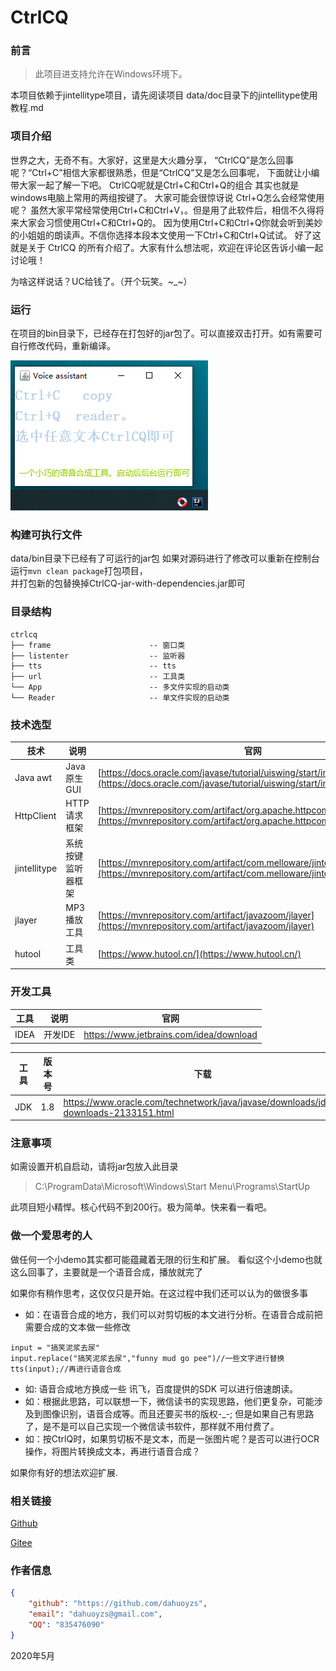 # CtrlCQ



### 前言
> 此项目进支持允许在Windows环境下。

本项目依赖于jintellitype项目，请先阅读项目 data/doc目录下的jintellitype使用教程.md




### 项目介绍

世界之大，无奇不有。大家好，这里是大火趣分享，
“CtrlCQ”是怎么回事呢？“Ctrl+C”相信大家都很熟悉，但是“CtrlCQ”又是怎么回事呢，
下面就让小编带大家一起了解一下吧。
CtrlCQ呢就是Ctrl+C和Ctrl+Q的组合 其实也就是 windows电脑上常用的两组按键了。
大家可能会很惊讶说 Ctrl+Q怎么会经常使用呢？
虽然大家平常经常使用Ctrl+C和Ctrl+V，。但是用了此软件后，相信不久得将来大家会习惯使用Ctrl+C和Ctrl+Q的。
因为使用Ctrl+C和Ctrl+Q你就会听到美妙的小姐姐的朗读声。不信你选择本段本文使用一下Ctrl+C和Ctrl+Q试试。
好了这就是关于 CtrlCQ  的所有介绍了。大家有什么想法呢，欢迎在评论区告诉小编一起讨论哦！

为啥这样说话？UC给钱了。（开个玩笑。~_~）



### 运行

在项目的bin目录下，已经存在打包好的jar包了。可以直接双击打开。如有需要可自行修改代码，重新编译。

![软件图片](data/img/soft.jpg)





### 构建可执行文件

data/bin目录下已经有了可运行的jar包
如果对源码进行了修改可以重新在控制台运行`mvn clean package`打包项目，  
并打包新的包替换掉CtrlCQ-jar-with-dependencies.jar即可




### 目录结构
```
ctrlcq
├── frame                      -- 窗口类
├── listenter                  -- 监听器
├── tts                        -- tts
├── url                        -- 工具类
└── App                        -- 多文件实现的启动类
└── Reader                     -- 单文件实现的启动类
```

### 技术选型


| 技术         | 说明                | 官网                                                         |
| ------------ | -------------------| ------------------------------------------------------------ |
| Java awt     | Java原生GUI         | [https://docs.oracle.com/javase/tutorial/uiswing/start/index.html](https://docs.oracle.com/javase/tutorial/uiswing/start/index.html) |
| HttpClient   | HTTP请求框架        | [https://mvnrepository.com/artifact/org.apache.httpcomponents/httpclient](https://mvnrepository.com/artifact/org.apache.httpcomponents/httpclient)         |
| jintellitype | 系统按键监听器框架   | [https://mvnrepository.com/artifact/com.melloware/jintellitype](https://mvnrepository.com/artifact/com.melloware/jintellitype) |
| jlayer       | MP3播放工具         | [https://mvnrepository.com/artifact/javazoom/jlayer](https://mvnrepository.com/artifact/javazoom/jlayer)         |
| hutool       | 工具类              | [https://www.hutool.cn/](https://www.hutool.cn/) |




### 开发工具

工具 | 说明 | 官网
----|----|----
IDEA | 开发IDE | https://www.jetbrains.com/idea/download


工具 | 版本号 | 下载
----|----|----
JDK | 1.8 | https://www.oracle.com/technetwork/java/javase/downloads/jdk8-downloads-2133151.html



### 注意事项

如需设置开机自启动，请将jar包放入此目录

> C:\ProgramData\Microsoft\Windows\Start Menu\Programs\StartUp

此项目短小精悍。核心代码不到200行。极为简单。快来看一看吧。


### 做一个爱思考的人
做任何一个小demo其实都可能蕴藏着无限的衍生和扩展。
看似这个小demo也就这么回事了，主要就是一个语音合成，播放就完了

如果你有稍作思考，这仅仅只是开始。在这过程中我们还可以认为的做很多事

 - 如：在语音合成的地方，我们可以对剪切板的本文进行分析。在语音合成前把需要合成的文本做一些修改
```
input = "搞笑泥浆去尿"
input.replace("搞笑泥浆去尿","funny mud go pee")//一些文字进行替换
tts(input);//再进行语音合成
```

 - 如: 语音合成地方换成一些 讯飞，百度提供的SDK 可以进行倍速朗读。
 - 如：根据此思路，可以联想一下，微信读书的实现思路，他们更复杂，可能涉及到图像识别，语音合成等。而且还要买书的版权-_-;
但是如果自己有思路了，是不是可以自己实现一个微信读书软件，那样就不用付费了。
 - 如：按CtrlQ时，如果剪切板不是文本，而是一张图片呢？是否可以进行OCR操作，将图片转换成文本，再进行语音合成？
 
 如果你有好的想法欢迎扩展.


### 相关链接

[Github](https://github.com/dahuoyzs/CtrlCQ)

[Gitee](https://gitee.com/dahuoyzs/CtrlCQ)



### 作者信息


```json
{
	"github": "https://github.com/dahuoyzs",
	"email": "dahuoyzs@gmail.com",
	"QQ": "835476090"
}
```

2020年5月